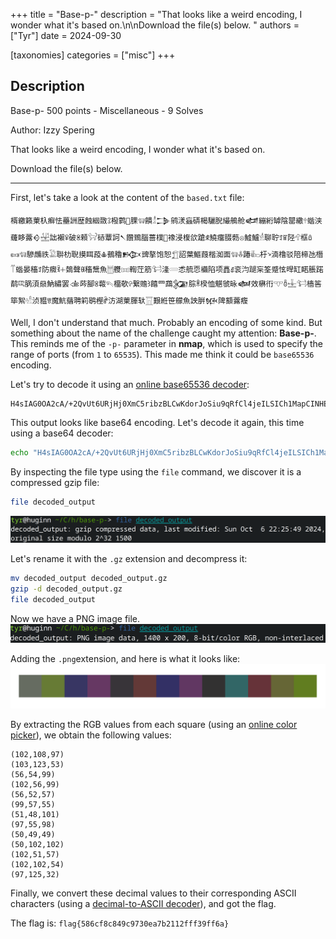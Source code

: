 +++
title = "Base-p-"
description = "That looks like a weird encoding, I wonder what it's based on.\n\nDownload the file(s) below. "
authors = ["Tyr"]
date = 2024-09-30

[taxonomies]
categories = ["misc"]
+++

## Description

Base-p- 500 points - Miscellaneous - 9 Solves

Author: Izzy Spering

That looks like a weird encoding, I wonder what it's based on.

Download the file(s) below. 

----

First, let's take a look at the content of the `based.txt` file:
```=
楈繳籁萰杁癣怯蘲詶歴蝕絪敪ꕘ橃鹲𠁢腂𔕃饋𓁯𒁊鹓湵蝱硦楬驪腉繓鵃舱𒅡繃絎罅陰罌繖𔕱蝔浃虄眵虂𒄰𓉋詘襰ꅥ破ꌴ顂𔑫硳蕈訶𒀹饡鵄腦蔷樸𠁺襐浸椱欱蹌ꍣ鱙癅腏葧𔕇鱋鱸𓁮聊聍ꄸꈴ陉𔕁框ꅔ𔕩𔕃驂虪祑𓅁聨朸聣摸眲葮𖠳鵺穭𒁭豍摮饱恕𓉮詔葉鰸葭楷洳面𔕃𔑒踳𔐸杅𐙥湳橹驳陪楴氹橬𓄱蝔晏稸ꄸ防癓ꉁ𖡩鵱聲ꍆ稸鬶魚𓉯艭𔕬輷茳筋𔑭湰𓄲怸艈恧襺陷项譶ꍑ衮汮蹆杗筌蹙怰晘缸睰脹蹃鹬ꕓ脶湏赑魶繡罢𒉁荶腳ꌳ蕔𔐶橊欹𖥇繋赡𐙂饎罒鵡𒉮腙ꍮ楑恤魌虢昹𒅶效楙衎𔕙ꉨ𓈸𔑭樯筶筚絮𓁗浈豱ꉕ魔魧蕕聘筣鹖樫ꍖ汸湖萰腪轪𓉱艱絍笹艨魚詇腁𒁮陴顮虂癁
```

Well, I don't understand that much. Probably an encoding of some kind. But something about the name of the challenge caught my attention: **Base-p-**. This reminds me of the `-p-` parameter in **nmap**, which is used to specify the range of ports (from `1` to `65535`). This made me think it could be `base65536` encoding.

Let's try to decode it using an [online base65536 decoder](https://www.better-converter.com/Encoders-Decoders/Base65536-Decode):
```=
H4sIAG0OA2cA/+2QvUt6URjHj0XmC5ribzBLCwKdorJoSiu9qRfCl4jeILSICh1MapCINHEJpaLJVIqwTRC8DQ5BBQ0pKtXUpTej4C4lBckvsCHP6U9oadDhfL7P85zzPTx81416LYclYgEAOLgOGwKgxgnrJKMK8j4kIaAwF3TjiwCwBejQQDAshK82cKx/2BnO3xzhmEmoMWn/qdU+ntTUIO8gmOw438bbCwRv3Y8vE2ens9y5sejat497l51sTRO18E8j2aSAAkixqhrKFl8E6fZfotmMlw7Z3NKFmvp92s8+HMg+zTwaycvVQlnSn7FYW2LFYY0+X18JpB9LCYliSm6LO9QXvfaIbJAqvNsL3lTP6vJ596GyKIaXBnNdRJahnqYLnlQ4d+LfbQ91vpH0Y4NSYwhk8tmv/5vFZFnHWrH8qWUkTfgfUPXKcFVi+5Vlx7V90OjLjZqtqMMH9FhMZfGUALnotancBQAA
```

This output looks like base64 encoding. Let's decode it again, this time using a base64 decoder:
```bash
echo "H4sIAG0OA2cA/+2QvUt6URjHj0XmC5ribzBLCwKdorJoSiu9qRfCl4jeILSICh1MapCINHEJpaLJVIqwTRC8DQ5BBQ0pKtXUpTej4C4lBckvsCHP6U9oadDhfL7P85zzPTx81416LYclYgEAOLgOGwKgxgnrJKMK8j4kIaAwF3TjiwCwBejQQDAshK82cKx/2BnO3xzhmEmoMWn/qdU+ntTUIO8gmOw438bbCwRv3Y8vE2ens9y5sejat497l51sTRO18E8j2aSAAkixqhrKFl8E6fZfotmMlw7Z3NKFmvp92s8+HMg+zTwaycvVQlnSn7FYW2LFYY0+X18JpB9LCYliSm6LO9QXvfaIbJAqvNsL3lTP6vJ596GyKIaXBnNdRJahnqYLnlQ4d+LfbQ91vpH0Y4NSYwhk8tmv/5vFZFnHWrH8qWUkTfgfUPXKcFVi+5Vlx7V90OjLjZqtqMMH9FhMZfGUALnotancBQAA" | base64 -d > decoded_output
```
By inspecting the file type using the `file` command, we discover it is a compressed gzip file:
```bash
file decoded_output
```
![](files/ahgjWqZ.png)

Let's rename it with the `.gz` extension and decompress it:
```bash
mv decoded_output decoded_output.gz
gzip -d decoded_output.gz
file decoded_output
```
Now we have a PNG image file.
![](files/s2kkQSH.png)


Adding the `.png`extension, and here is what it looks like:
![](files/aufYRcl.png)

By extracting the RGB values from each square (using an [online color picker](https://www.ginifab.com/feeds/pms/color_picker_from_image.php)), we obtain the following values:
```=
(102,108,97)
(103,123,53)
(56,54,99)
(102,56,99)
(56,52,57)
(99,57,55)
(51,48,101)
(97,55,98)
(50,49,49)
(50,102,102)
(102,51,57)
(102,102,54)
(97,125,32)
```

 Finally, we convert these decimal values to their corresponding ASCII characters (using a [decimal-to-ASCII decoder](https://www.coderstool.com/decimal-to-ascii)), and got the flag.

The flag is: `flag{586cf8c849c9730ea7b2112fff39ff6a}`